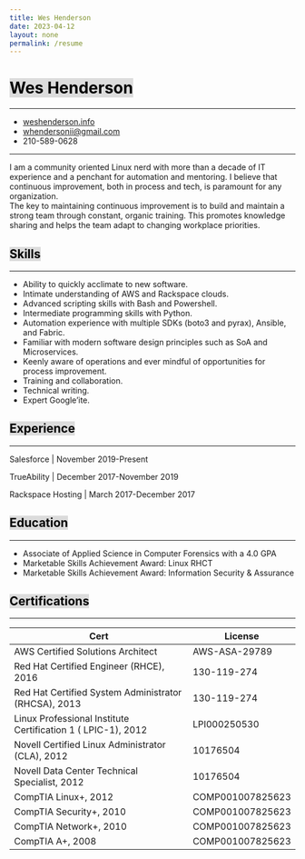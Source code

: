 ```yaml
---
title: Wes Henderson
date: 2023-04-12
layout: none
permalink: /resume
---
```


<head>
  <style>
    mark {
      background-color: gainsboro;
      color: black;
    }
  </style>
</head>

<mark>Wes Henderson</mark>
===

---
* [weshenderson.info](https://weshenderson.info)
* [whendersonii@gmail.com](mailto:whendersonii@gmail.com)
* 210-589-0628

---

I am a community oriented Linux nerd with more than a decade of IT experience and a penchant for automation and mentoring. I believe that continuous improvement, both in process and tech, is paramount for any organization.<br>The key to maintaining continuous improvement is to build and maintain a strong team through constant, organic training. This promotes knowledge sharing and helps the team adapt to changing workplace priorities.


<mark>Skills</mark>
---
---

* Ability to quickly acclimate to new software.
* Intimate understanding of AWS and Rackspace clouds.
* Advanced scripting skills with Bash and Powershell.
* Intermediate programming skills with Python.
* Automation experience with multiple SDKs (boto3 and pyrax), Ansible, and Fabric.
* Familiar with modern software design principles such as SoA and Microservices.
* Keenly aware of operations and ever mindful of opportunities for process improvement.
* Training and collaboration.
* Technical writing.
* Expert Google’ite.

<mark>Experience</mark>
---
---

Salesforce  |  November 2019-Present

TrueAbility  |  December 2017-November 2019

Rackspace Hosting  |  March 2017-December 2017

<mark>Education</mark>
---
---

* Associate of Applied Science in Computer Forensics with a 4.0 GPA
* Marketable Skills Achievement Award: Linux RHCT
* Marketable Skills Achievement Award: Information Security & Assurance

<mark>Certifications</mark>
---
---

|Cert                                                          |  License          |
|--------------------------------------------------------------|-------------------|
|AWS Certified Solutions Architect                             |  AWS-ASA-29789    |
|Red Hat Certified Engineer (RHCE), 2016                       |  130-119-274      |
|Red Hat Certified System Administrator (RHCSA), 2013          |  130-119-274      |
|Linux Professional Institute Certification 1 ( LPIC-1), 2012  |  LPI000250530     |
|Novell Certified Linux Administrator (CLA), 2012              |  10176504         |
|Novell Data Center Technical Specialist, 2012                 |  10176504         |
|CompTIA Linux+, 2012                                          |  COMP001007825623 |
|CompTIA Security+, 2010                                       |  COMP001007825623 |
|CompTIA Network+, 2010                                        |  COMP001007825623 |
|CompTIA A+, 2008                                              |  COMP001007825623 |
